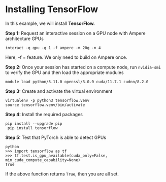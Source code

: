 # Installing TensorFlow

In this example, we will install **TensorFlow.**&#x20;

**Step 1:** Request an interactive session on a GPU node with Ampere architecture GPUs

```
interact -q gpu -g 1 -f ampere -m 20g -n 4
```

Here, -f = feature. We only need to build on Ampere once.&#x20;

**Step 2:** Once your session has started on a compute node, run `nvidia-smi` to verify the GPU and then load the appropriate modules&#x20;

```
module load python/3.11.0 openssl/3.0.0 cuda/11.7.1 cudnn/8.2.0
```

**Step 3:** Create and activate the virtual environment

```
virtualenv -p python3 tensorflow.venv
source tensorflow.venv/bin/activate
```

**Step 4:** Install the required packages

```
pip install --upgrade pip
 pip install tensorflow
```

**Step 5:** Test that PyTorch is able to detect GPUs

```
python
>>> import tensorflow as tf
>>> tf.test.is_gpu_available(cuda_only=False, min_cuda_compute_capability=None)
True
```

If the above function returns `True`, then you are all set.&#x20;
